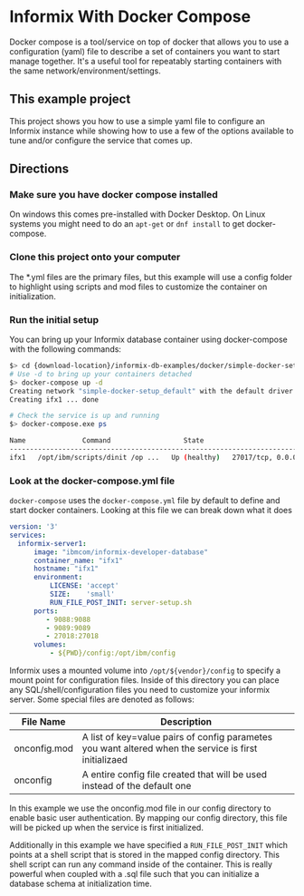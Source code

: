 # Informix With Docker Compose

Docker compose is a tool/service on top of docker that allows you to use a configuration (yaml) file to describe a set of containers you want to start manage together. It's a useful tool for repeatably starting containers with the same network/environment/settings.

## This example project
This project shows you how to use a simple yaml file to configure an Informix instance while showing how to use a few of the options available to tune and/or configure the service that comes up.

## Directions

### Make sure you have docker compose installed
On windows this comes pre-installed with Docker Desktop.  On Linux systems you might need to do an `apt-get` or `dnf install` to get docker-compose.  

### Clone this project onto your computer

The *.yml files are the primary files, but this example will use a config folder to highlight using scripts and mod files to customize the container on initialization.

### Run the initial setup

You can bring up your Informix database container using docker-compose with the following commands:

```bash
$> cd {download-location}/informix-db-examples/docker/simple-docker-setup
# Use -d to bring up your containers detached
$> docker-compose up -d
Creating network "simple-docker-setup_default" with the default driver
Creating ifx1 ... done

# Check the service is up and running
$> docker-compose.exe ps

Name              Command                  State                                                        Ports
---------------------------------------------------------------------------------------------------------------------------------------------------------------
ifx1   /opt/ibm/scripts/dinit /op ...   Up (healthy)   27017/tcp, 0.0.0.0:27018->27018/tcp, 27883/tcp, 8080/tcp, 0.0.0.0:9088->9088/tcp, 0.0.0.0:9089->9089/tcp

```
### Look at the docker-compose.yml file

`docker-compose` uses the `docker-compose.yml` file by default to define and start docker containers.  Looking at this file we can break down what it does

```yaml
version: '3'
services:
  informix-server1:
      image: "ibmcom/informix-developer-database"
      container_name: "ifx1"
      hostname: "ifx1"
      environment:
          LICENSE: 'accept'
          SIZE:    'small'
          RUN_FILE_POST_INIT: server-setup.sh
      ports:
         - 9088:9088
         - 9089:9089
         - 27018:27018
      volumes:
          - ${PWD}/config:/opt/ibm/config
```

Informix uses a mounted volume into `/opt/${vendor}/config` to specify a mount point for configuration files.  Inside of this directory you can place any SQL/shell/configuration files you need to customize your informix server.  Some special files are denoted as follows:

| File Name | Description |
|---|---|
|onconfig.mod| A list of key=value pairs of config parametes you want altered when the service is first initializaed|
|onconfig | A entire config file created that will be used instead of the default one|


In this example we use the onconfig.mod file in our config directory to enable basic user authentication.  By mapping our config directory, this file will be picked up when the service is first initialized.

Additionally in this example we have specified a `RUN_FILE_POST_INIT` which points at a shell script that is stored in the mapped config directory.  This shell script can run any command inside of the container.  This is really powerful when coupled with a .sql file such that you can initialize a database schema at initialization time.
